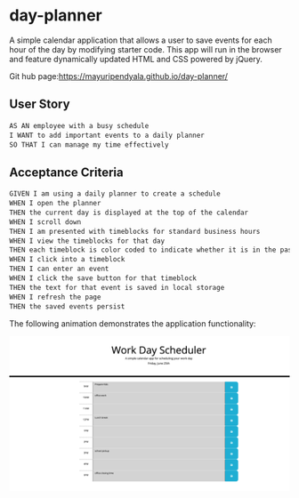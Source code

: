 # day-planner
A simple calendar application that allows a user to save events for each hour of the day by modifying starter code. This app will run in the browser and feature dynamically updated HTML and CSS powered by jQuery.

Git hub page:https://mayuripendyala.github.io/day-planner/


## User Story

```md
AS AN employee with a busy schedule
I WANT to add important events to a daily planner
SO THAT I can manage my time effectively
```

## Acceptance Criteria

```md
GIVEN I am using a daily planner to create a schedule
WHEN I open the planner
THEN the current day is displayed at the top of the calendar
WHEN I scroll down
THEN I am presented with timeblocks for standard business hours
WHEN I view the timeblocks for that day
THEN each timeblock is color coded to indicate whether it is in the past, present, or future
WHEN I click into a timeblock
THEN I can enter an event
WHEN I click the save button for that timeblock
THEN the text for that event is saved in local storage
WHEN I refresh the page
THEN the saved events persist
```

The following animation demonstrates the application functionality: 


![Screenshot](https://github.com/mayuripendyala/day-planner/blob/main/Assets/images/Screen%20Shot%202021-06-25%20at%2010.33.04%20pm.png)
